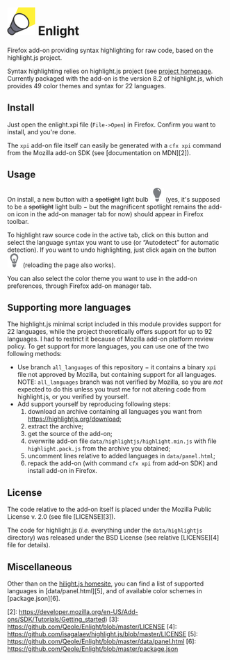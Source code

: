  ![Add-on icon](misc/spot64.png) Enlight
========================================


Firefox add-on providing syntax highlighting for raw code, based on the highlight.js project.

Syntax highlighting relies on highlight.js project (see [project homepage][1]. Currently packaged with the add-on is the version 8.2 of highlight.js, which provides 49 color themes and syntax for 22 languages.

## Install

Just open the enlight.xpi file (`File->Open`) in Firefox. Confirm you want to install, and you're done.

The `xpi` add-on file itself can easily be generated with a `cfx xpi` command from the Mozilla add-on SDK (see [documentation on MDN][2]).

## Usage

On install, a new button with a ~~spotlight~~ light bulb ![buttonOff](data/lightbulb_off-32.png) (yes, it's supposed to be a ~~spotlight~~ light bulb − but the magnificent spotlight remains the add-on icon in the add-on manager tab for now) should appear in Firefox toolbar.

To highlight raw source code in the active tab, click on this button and select the language syntax you want to use (or “Autodetect” for automatic detection).
If you want to undo highlighting, just click again on the button ![buttonOn](data/lightbulb_on-32.png) (reloading the page also works).

You can also select the color theme you want to use in the add-on preferences, through Firefox add-on manager tab.

## Supporting more languages

The highlight.js minimal script included in this module provides support for 22 languages, while the project theoretically offers support for up to 92 languages. I had to restrict it because of Mozilla add-on platform review policy. To get support for more languages, you can use one of the two following methods:
* Use branch `all_languages` of this repository − it contains a binary `xpi` file not approved by Mozilla, but containing support for all languages. NOTE: `all_languages` branch was not verified by Mozilla, so you are _not_ expected to do this unless you trust me for not altering code from highlight.js, or you verified by yourself.
* Add support yourself by reproducing following steps:
  1. download an archive containing all languages you want from https://highlightjs.org/download;
  2. extract the archive;
  3. get the source of the add-on;
  4. overwrite add-on file `data/highlightjs/highlight.min.js` with file `highlight.pack.js` from the archive you obtained;
  5. uncomment lines relative to added languages in `data/panel.html`;
  6. repack the add-on (with command `cfx xpi` from add-on SDK) and install add-on in Firefox.

## License

The code relative to the add-on itself is placed under the Mozilla Public License v. 2.0 (see file [LICENSE][3]).

The code for highlight.js (_i.e._ everything under the `data/highlightjs` directory) was released under the BSD License (see relative [LICENSE][4] file for details).

## Miscellaneous

Other than on the [hilight.js homesite][1], you can find a list of supported languages in [data/panel.html][5], and of available color schemes in [package.json][6].

[1]: https://highlightjs.org
[2]: https://developer.mozilla.org/en-US/Add-ons/SDK/Tutorials/Getting_started)
[3]: https://github.com/Qeole/Enlight/blob/master/LICENSE
[4]: https://github.com/isagalaev/highlight.js/blob/master/LICENSE
[5]: https://github.com/Qeole/Enlight/blob/master/data/panel.html
[6]: https://github.com/Qeole/Enlight/blob/master/package.json
